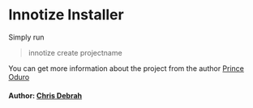 # Innotize Installer

Simply run

> innotize create projectname

You can get more information about the project from the author [Prince Oduro](https://github.com/odurusphp/)

#### Author: [Chris Debrah](https://chrisdebrah.com/)